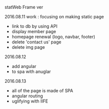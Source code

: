 statWeb Frame ver

2016.08.11 work : focusing on making static page
- link to db by using API
- display member page
- homepage renewal (logo, navbar, footer)
- delete 'contact us' page
- delete img page

2016.08.12
- add angular
- to spa with anuglar

2016.08.13
- all of the page is made of SPA
- angular routing
- uglifying with IIFE
